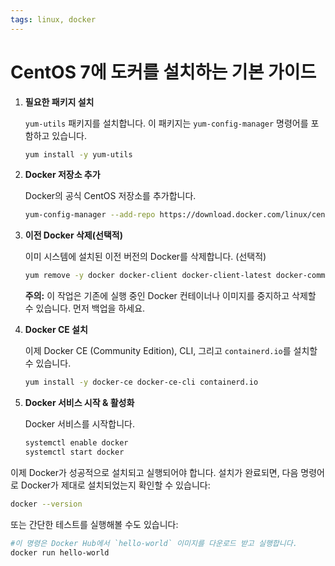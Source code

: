 ```yaml
---
tags: linux, docker
---
```

# CentOS 7에 도커를 설치하는 기본 가이드

1. **필요한 패키지 설치**

    `yum-utils` 패키지를 설치합니다. 이 패키지는 `yum-config-manager` 명령어를 포함하고 있습니다.

    ```bash
    yum install -y yum-utils
    ```

2. **Docker 저장소 추가**

    Docker의 공식 CentOS 저장소를 추가합니다.

    ```bash
    yum-config-manager --add-repo https://download.docker.com/linux/centos/docker-ce.repo
    ```

3. **이전 Docker 삭제(선택적)**

    이미 시스템에 설치된 이전 버전의 Docker를 삭제합니다. (선택적)

    ```bash
    yum remove -y docker docker-client docker-client-latest docker-common docker-latest docker-latest-logrotate docker-logrotate docker-engine
    ```

    **주의:** 이 작업은 기존에 실행 중인 Docker 컨테이너나 이미지를 중지하고 삭제할 수 있습니다. 먼저 백업을 하세요.

4. **Docker CE 설치**

    이제 Docker CE (Community Edition), CLI, 그리고 `containerd.io`를 설치할 수 있습니다.

    ```bash
    yum install -y docker-ce docker-ce-cli containerd.io
    ```

5. **Docker 서비스 시작 & 활성화**

    Docker 서비스를 시작합니다.

    ```bash
    systemctl enable docker
    systemctl start docker
    ```


이제 Docker가 성공적으로 설치되고 실행되어야 합니다. 설치가 완료되면, 다음 명령어로 Docker가 제대로 설치되었는지 확인할 수 있습니다:

```bash
docker --version
```

또는 간단한 테스트를 실행해볼 수도 있습니다:

```bash
#이 명령은 Docker Hub에서 `hello-world` 이미지를 다운로드 받고 실행합니다.
docker run hello-world
```

